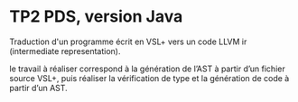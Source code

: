# TP2 PDS, version Java
Traduction d'un programme écrit en VSL+ vers un code LLVM ir (intermediate representation).

le travail à réaliser correspond à la génération de l’AST à partir d’un fichier source VSL+, puis
réaliser la vérification de type et la génération de code à partir d’un AST.
